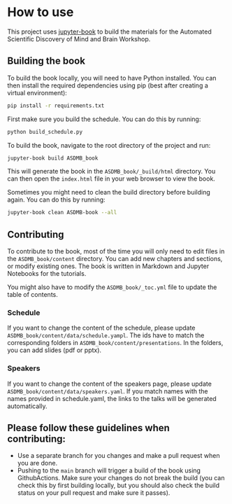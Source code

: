 # How to use

This project uses [jupyter-book](https://jupyterbook.org/intro.html) to build the materials for the Automated Scientific Discovery of Mind and Brain Workshop.

## Building the book

To build the book locally, you will need to have Python installed. You can then install the required dependencies using pip (best after creating a virtual environment):

```bash
pip install -r requirements.txt
```

First make sure you build the schedule. You can do this by running:

```bash
python build_schedule.py
```

To build the book, navigate to the root directory of the project and run:

```bash
jupyter-book build ASDMB_book
```

This will generate the book in the `ASDMB_book/_build/html` directory. You can then open the `index.html` file in your web browser to view the book.

Sometimes you might need to clean the build directory before building again. You can do this by running:

```bash
jupyter-book clean ASDMB-book --all
```



## Contributing

To contribute to the book, most of the time you will only need to edit files in the `ASDMB_book/content` directory. You can add new chapters and sections, or modify existing ones. The book is written in Markdown and Jupyter Notebooks for the tutorials.

You might also have to modify the `ASDMB_book/_toc.yml` file to update the table of contents.

### Schedule

If you want to change the content of the schedule, please update `ASDMB_book/content/data/schedule.yampl`. The ids have to match the corresponding folders in `ASDMB_book/content/presentations`. In the folders, you can add slides (pdf or pptx).


### Speakers 

If you want to change the content of the speakers page, please update `ASDMB_book/content/data/speakers.yaml`. If you match names with the names provided in schedule.yaml, the links to the talks will be generated automatically. 


## Please follow these guidelines when contributing:

- Use a separate branch for you changes and make a pull request when you are done.
- Pushing to the `main` branch will trigger a build of the book using GithubActions. Make sure your changes do not break the build (you can check this by first building locally, but you should also check the build status on your pull request and make sure it passes).

